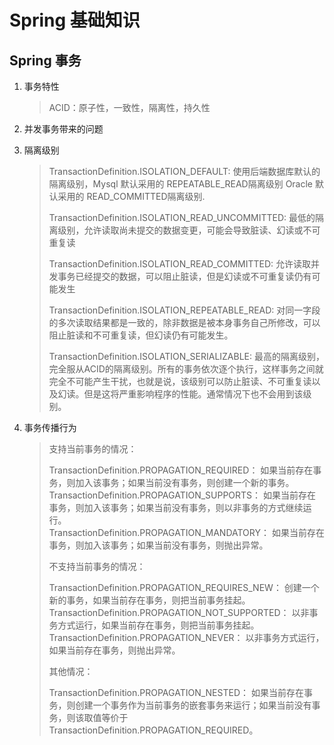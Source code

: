 # Spring 基础知识

## Spring 事务

1. 事务特性<br>
    > ACID：原子性，一致性，隔离性，持久性

2. 并发事务带来的问题<br>

2. 隔离级别<br>
    > TransactionDefinition.ISOLATION_DEFAULT:	        使用后端数据库默认的隔离级别，Mysql 默认采用的 REPEATABLE_READ隔离级别 Oracle 默认采用的 READ_COMMITTED隔离级别.<br>
    >
    > TransactionDefinition.ISOLATION_READ_UNCOMMITTED: 最低的隔离级别，允许读取尚未提交的数据变更，可能会导致脏读、幻读或不可重复读<br>
    >
    > TransactionDefinition.ISOLATION_READ_COMMITTED: 	允许读取并发事务已经提交的数据，可以阻止脏读，但是幻读或不可重复读仍有可能发生<br>
    >
    > TransactionDefinition.ISOLATION_REPEATABLE_READ: 	对同一字段的多次读取结果都是一致的，除非数据是被本身事务自己所修改，可以阻止脏读和不可重复读，但幻读仍有可能发生。<br>
    >
    > TransactionDefinition.ISOLATION_SERIALIZABLE: 	最高的隔离级别，完全服从ACID的隔离级别。所有的事务依次逐个执行，这样事务之间就完全不可能产生干扰，也就是说，该级别可以防止脏读、不可重复读以及幻读。但是这将严重影响程序的性能。通常情况下也不会用到该级别。

3. 事务传播行为<br>
    > 支持当前事务的情况：
    >
    >  TransactionDefinition.PROPAGATION_REQUIRED： 如果当前存在事务，则加入该事务；如果当前没有事务，则创建一个新的事务。<br>
    >  TransactionDefinition.PROPAGATION_SUPPORTS： 如果当前存在事务，则加入该事务；如果当前没有事务，则以非事务的方式继续运行。<br>
    >  TransactionDefinition.PROPAGATION_MANDATORY： 如果当前存在事务，则加入该事务；如果当前没有事务，则抛出异常。<br>
    >
    > 不支持当前事务的情况：
    >
    >  TransactionDefinition.PROPAGATION_REQUIRES_NEW： 创建一个新的事务，如果当前存在事务，则把当前事务挂起。<br>
    >  TransactionDefinition.PROPAGATION_NOT_SUPPORTED： 以非事务方式运行，如果当前存在事务，则把当前事务挂起。<br>
    >  TransactionDefinition.PROPAGATION_NEVER： 以非事务方式运行，如果当前存在事务，则抛出异常。<br>
    >
    > 其他情况：
    >
    >  TransactionDefinition.PROPAGATION_NESTED： 如果当前存在事务，则创建一个事务作为当前事务的嵌套事务来运行；如果当前没有事务，则该取值等价于TransactionDefinition.PROPAGATION_REQUIRED。<br>

